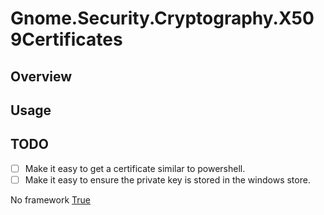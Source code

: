 # Gnome.Security.Cryptography.X509Certificates

## Overview

## Usage

## TODO

- [ ] Make it easy to get a certificate similar to powershell.
- [ ] Make it easy to ensure the private key is stored in the windows store.

No framework
[True](./LICENSE.md)
